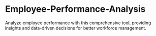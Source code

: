 # Employee-Performance-Analysis
Analyze employee performance with this comprehensive tool, providing insights and data-driven decisions for better workforce management.

